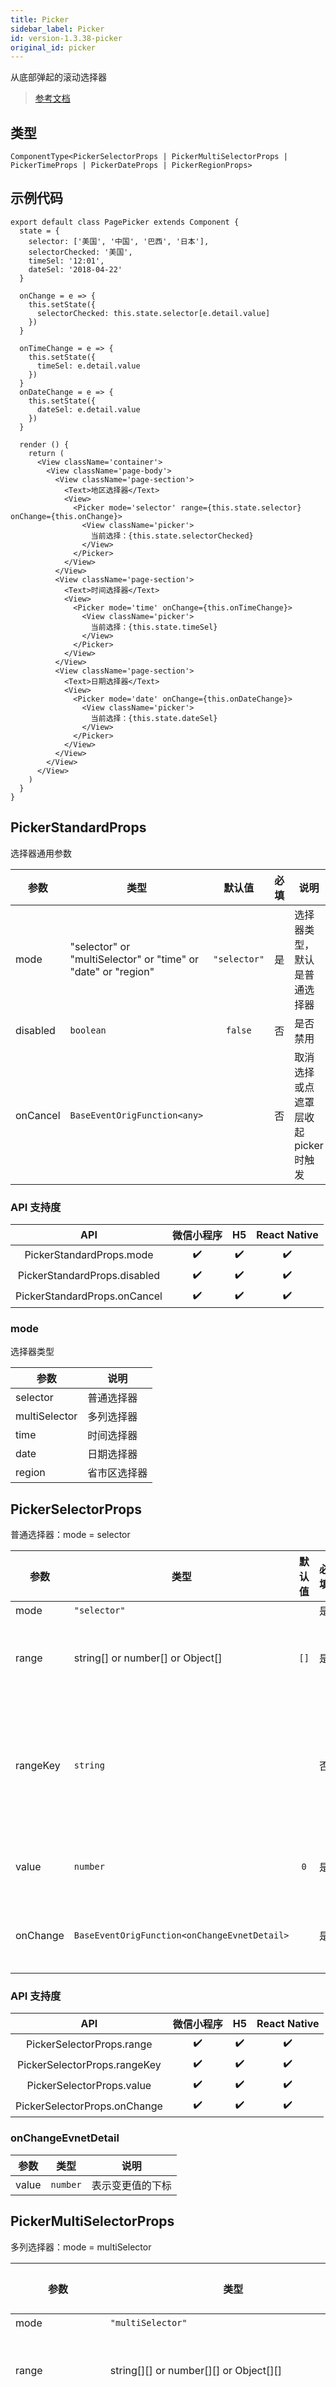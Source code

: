 ```yaml
---
title: Picker
sidebar_label: Picker
id: version-1.3.38-picker
original_id: picker
---
```


从底部弹起的滚动选择器

> [参考文档](https://developers.weixin.qq.com/miniprogram/dev/component/picker.html)

## 类型

```tsx
ComponentType<PickerSelectorProps | PickerMultiSelectorProps | PickerTimeProps | PickerDateProps | PickerRegionProps>
```

## 示例代码

```tsx
export default class PagePicker extends Component {
  state = {
    selector: ['美国', '中国', '巴西', '日本'],
    selectorChecked: '美国',
    timeSel: '12:01',
    dateSel: '2018-04-22'
  }

  onChange = e => {
    this.setState({
      selectorChecked: this.state.selector[e.detail.value]
    })
  }

  onTimeChange = e => {
    this.setState({
      timeSel: e.detail.value
    })
  }
  onDateChange = e => {
    this.setState({
      dateSel: e.detail.value
    })
  }

  render () {
    return (
      <View className='container'>
        <View className='page-body'>
          <View className='page-section'>
            <Text>地区选择器</Text>
            <View>
              <Picker mode='selector' range={this.state.selector} onChange={this.onChange}>
                <View className='picker'>
                  当前选择：{this.state.selectorChecked}
                </View>
              </Picker>
            </View>
          </View>
          <View className='page-section'>
            <Text>时间选择器</Text>
            <View>
              <Picker mode='time' onChange={this.onTimeChange}>
                <View className='picker'>
                  当前选择：{this.state.timeSel}
                </View>
              </Picker>
            </View>
          </View>
          <View className='page-section'>
            <Text>日期选择器</Text>
            <View>
              <Picker mode='date' onChange={this.onDateChange}>
                <View className='picker'>
                  当前选择：{this.state.dateSel}
                </View>
              </Picker>
            </View>
          </View>
        </View>
      </View>
    )
  }
}
```

## PickerStandardProps

选择器通用参数

| 参数 | 类型 | 默认值 | 必填 | 说明 |
| --- | --- | :---: | :---: | --- |
| mode | "selector" or "multiSelector" or "time" or "date" or "region" | `"selector"` | 是 | 选择器类型，默认是普通选择器 |
| disabled | `boolean` | `false` | 否 | 是否禁用 |
| onCancel | `BaseEventOrigFunction<any>` |  | 否 | 取消选择或点遮罩层收起 picker 时触发 |

### API 支持度

| API | 微信小程序 | H5 | React Native |
| :---: | :---: | :---: | :---: |
| PickerStandardProps.mode | ✔️ | ✔️ | ✔️ |
| PickerStandardProps.disabled | ✔️ | ✔️ | ✔️ |
| PickerStandardProps.onCancel | ✔️ | ✔️ | ✔️ |

### mode

选择器类型

| 参数 | 说明 |
| --- | --- |
| selector | 普通选择器 |
| multiSelector | 多列选择器 |
| time | 时间选择器 |
| date | 日期选择器 |
| region | 省市区选择器 |

## PickerSelectorProps

普通选择器：mode = selector

| 参数 | 类型 | 默认值 | 必填 | 说明 |
| --- | --- | :---: | :---: | --- |
| mode | `"selector"` |  | 是 | 选择器类型 |
| range | string[] or number[] or Object[] | `[]` | 是 | mode为 selector 或 multiSelector 时，range 有效 |
| rangeKey | `string` |  | 否 | 当 range 是一个 Object Array 时，通过 rangeKey 来指定 Object 中 key 的值作为选择器显示内容 |
| value | `number` | `0` | 是 | 表示选择了 range 中的第几个（下标从 0 开始） |
| onChange | `BaseEventOrigFunction<onChangeEvnetDetail>` |  | 是 | value 改变时触发 change 事件，event.detail = {value} |

### API 支持度

| API | 微信小程序 | H5 | React Native |
| :---: | :---: | :---: | :---: |
| PickerSelectorProps.range | ✔️ | ✔️ | ✔️ |
| PickerSelectorProps.rangeKey | ✔️ | ✔️ | ✔️ |
| PickerSelectorProps.value | ✔️ | ✔️ | ✔️ |
| PickerSelectorProps.onChange | ✔️ | ✔️ | ✔️ |

### onChangeEvnetDetail

| 参数 | 类型 | 说明 |
| --- | --- | --- |
| value | `number` | 表示变更值的下标 |

## PickerMultiSelectorProps

多列选择器：mode = multiSelector

| 参数 | 类型 | 默认值 | 必填 | 说明 |
| --- | --- | :---: | :---: | --- |
| mode | `"multiSelector"` |  | 是 | 选择器类型 |
| range | string[][] or number[][] or Object[][] | `[]` | 是 | mode为 selector 或 multiSelector 时，range 有效 |
| rangeKey | `string` |  | 否 | 当 range 是一个 Object Array 时，通过 rangeKey 来指定 Object 中 key 的值作为选择器显示内容 |
| value | string[] or number[] or Object[] | `[]` | 是 | 表示选择了 range 中的第几个（下标从 0 开始） |
| onChange | `BaseEventOrigFunction<onChangeEvnetDetail>` |  | 是 | 当 value 改变时触发 change 事件，event.detail = {value} |
| onColumnChange | `BaseEventOrigFunction<onColumnChangeEvnetDetail>` |  | 否 | 列改变时触发 |

### API 支持度

| API | 微信小程序 | H5 | React Native |
| :---: | :---: | :---: | :---: |
| PickerMultiSelectorProps.range | ✔️ | ✔️ | ✔️ |
| PickerMultiSelectorProps.rangeKey | ✔️ | ✔️ | ✔️ |
| PickerMultiSelectorProps.value | ✔️ | ✔️ | ✔️ |
| PickerMultiSelectorProps.onChange | ✔️ | ✔️ | ✔️ |
| PickerMultiSelectorProps.onColumnChange | ✔️ | ✔️ | ✔️ |

### onChangeEvnetDetail

| 参数 | 类型 | 说明 |
| --- | --- | --- |
| value | `number` | 表示变更值的下标 |

### onColumnChangeEvnetDetail

| 参数 | 类型 | 说明 |
| --- | --- | --- |
| column | `number` | 表示改变了第几列（下标从0开始） |
| value | `number` | 表示变更值的下标 |

## PickerTimeProps

时间选择器：mode = time

| 参数 | 类型 | 必填 | 说明 |
| --- | --- | :---: | --- |
| mode | `"time"` | 是 | 选择器类型 |
| value | `string` | 是 | value 的值表示选择了 range 中的第几个（下标从 0 开始） |
| start | `string` | 否 | 仅当 mode = timeordate 时有效，表示有效时间范围的开始，字符串格式为"hh:mm" |
| end | `string` | 否 | 仅当 mode = timeordate 时有效，表示有效时间范围的结束，字符串格式为"hh:mm" |
| onChange | `BaseEventOrigFunction<onChangeEvnetDetail>` | 是 | value 改变时触发 change 事件，event.detail = {value} |

### API 支持度

| API | 微信小程序 | H5 | React Native |
| :---: | :---: | :---: | :---: |
| PickerTimeProps.value | ✔️ | ✔️ | ✔️ |
| PickerTimeProps.start | ✔️ | ✔️ | ✔️ |
| PickerTimeProps.end | ✔️ | ✔️ | ✔️ |
| PickerTimeProps.onChange | ✔️ | ✔️ | ✔️ |

### onChangeEvnetDetail

| 参数 | 类型 | 说明 |
| --- | --- | --- |
| value | `number` | 表示变更值的下标 |

## PickerDateProps

日期选择器：mode = date

| 参数 | 类型 | 默认值 | 必填 | 说明 |
| --- | --- | :---: | :---: | --- |
| mode | `"date"` |  | 是 | 选择器类型 |
| value | `string` | `0` | 是 | 表示选中的日期，格式为"YYYY-MM-DD" |
| start | `string` |  | 否 | 仅当 mode = timeordate 时有效，表示有效时间范围的开始，字符串格式为"hh:mm" |
| end | `string` |  | 否 | 仅当 mode = timeordate 时有效，表示有效时间范围的结束，字符串格式为"hh:mm" |
| fields | "year" or "month" or "day" | `"day"` | 否 | 有效值 year, month, day，表示选择器的粒度 |
| onChange | `BaseEventOrigFunction<onChangeEvnetDetail>` |  | 是 | value 改变时触发 change 事件，event.detail = {value} |

### API 支持度

| API | 微信小程序 | H5 | React Native |
| :---: | :---: | :---: | :---: |
| PickerDateProps.value | ✔️ | ✔️ | ✔️ |
| PickerDateProps.start | ✔️ | ✔️ | ✔️ |
| PickerDateProps.end | ✔️ | ✔️ | ✔️ |
| PickerDateProps.fields | ✔️ | ✔️ | ✔️ |
| PickerDateProps.onChange | ✔️ | ✔️ | ✔️ |

### fields

| 参数 | 说明 |
| --- | --- |
| year | 选择器粒度为年 |
| month | 选择器粒度为月份 |
| day | 选择器粒度为天 |

### onChangeEvnetDetail

| 参数 | 类型 | 说明 |
| --- | --- | --- |
| value | `number` | 表示变更值的下标 |

## PickerRegionProps

省市区选择器：mode = region

| 参数 | 类型 | 默认值 | 必填 | 说明 |
| --- | --- | :---: | :---: | --- |
| mode | `"region"` |  | 是 | 选择器类型 |
| value | `string[]` | `[]` | 是 | 表示选中的省市区，默认选中每一列的第一个值 |
| customItem | `string` |  | 否 | 可为每一列的顶部添加一个自定义的项 |
| onChange | `BaseEventOrigFunction<onChangeEvnetDetail>` |  | 是 | value 改变时触发 change 事件，event.detail = {value, code, postcode}，其中字段 code 是统计用区划代码，postcode 是邮政编码 |

### API 支持度

| API | 微信小程序 | H5 | React Native |
| :---: | :---: | :---: | :---: |
| PickerRegionProps.value | ✔️ | ✔️ | ✔️ |
| PickerRegionProps.customItem | ✔️ | ✔️ | ✔️ |
| PickerRegionProps.onChange | ✔️ | ✔️ | ✔️ |

### onChangeEvnetDetail

| 参数 | 类型 | 说明 |
| --- | --- | --- |
| value | `number` | 表示变更值的下标 |
| code | string or number | 统计用区划代码 |
| postcode | string or number | 邮政编码 |

## API 支持度

| API | 微信小程序 | 百度小程序 | 支付宝小程序 | 字节跳动小程序 | H5 | React Native |
| :---: | :---: | :---: | :---: | :---: | :---: | :---: |
| Picker | ✔️ | ✔️ | ✔️ | ✔️ | ✔️ | ✔️ |
